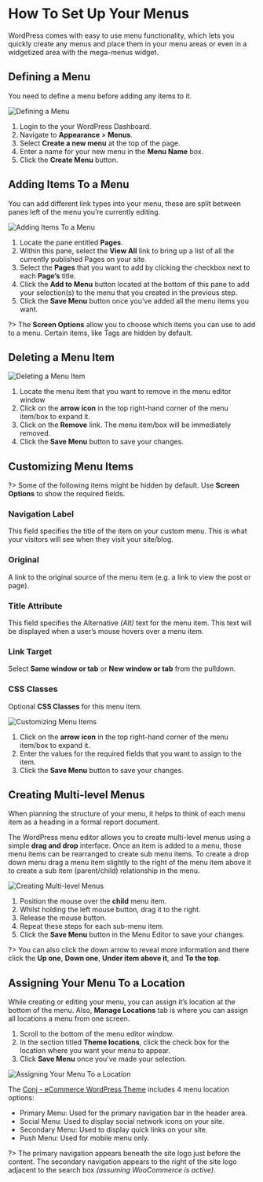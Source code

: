 # How To Set Up Your Menus

WordPress comes with easy to use menu functionality, which lets you quickly create any menus and place them in your menu areas or even in a widgetized area with the mega-menus widget.

## Defining a Menu

You need to define a menu before adding any items to it.

![Defining a Menu](img/defining-menu.png)

1. Login to the your WordPress Dashboard.
2. Navigate to **Appearance** » **Menus**.
3. Select **Create a new menu** at the top of the page.
4. Enter a name for your new menu in the **Menu Name** box.
5. Click the **Create Menu** button.

## Adding Items To a Menu

You can add different link types into your menu, these are split between panes left of the menu you’re currently editing.

![Adding Items To a Menu](img/adding-items-to-menu.png)

1. Locate the pane entitled **Pages**.
2. Within this pane, select the **View All** link to bring up a list of all the currently published Pages on your site.
3. Select the **Pages** that you want to add by clicking the checkbox next to each **Page’s** title.
4. Click the **Add to Menu** button located at the bottom of this pane to add your selection(s) to the menu that you created in the previous step.
5. Click the **Save Menu** button once you’ve added all the menu items you want.

?> The **Screen Options** allow you to choose which items you can use to add to a menu. Certain items, like Tags are hidden by default.

## Deleting a Menu Item

![Deleting a Menu Item](img/deleting-menu-item.png)

1. Locate the menu item that you want to remove in the menu editor window
2. Click on the **arrow icon** in the top right-hand corner of the menu item/box to expand it.
3. Click on the **Remove** link. The menu item/box will be immediately removed.
4. Click the **Save Menu** button to save your changes.

## Customizing Menu Items

?> Some of the following items might be hidden by default. Use **Screen Options** to show the required fields.

### Navigation Label

This field specifies the title of the item on your custom menu. This is what your visitors will see when they visit your site/blog.

### Original

A link to the original source of the menu item (e.g. a link to view the post or page).

### Title Attribute 

This field specifies the Alternative *(Alt)* text for the menu item. This text will be displayed when a user’s mouse hovers over a menu item.

### Link Target 

Select **Same window or tab** or **New window or tab** from the pulldown.

### CSS Classes 

Optional **CSS Classes** for this menu item.

![Customizing Menu Items](img/customizing-menu-items.png)

1. Click on the **arrow icon** in the top right-hand corner of the menu item/box to expand it.
2. Enter the values for the required fields that you want to assign to the item.
3. Click the **Save Menu** button to save your changes.

## Creating Multi-level Menus

When planning the structure of your menu, it helps to think of each menu item as a heading in a formal report document.

The WordPress menu editor allows you to create multi-level menus using a simple **drag and drop** interface. Once an item is added to a menu, those menu items can be rearranged to create sub menu items. To create a drop down menu drag a menu item slightly to the right of the menu item above it to create a sub item (parent/child) relationship in the menu.

![Creating Multi-level Menus](img/creating-multi-level-menus.png)

1. Position the mouse over the **child** menu item.
2. Whilst holding the left mouse button, drag it to the right.
3. Release the mouse button.
4. Repeat these steps for each sub-menu item.
5. Click the **Save Menu** button in the Menu Editor to save your changes.

?> You can also click the down arrow to reveal more information and there click the **Up one**, **Down one**, **Under item above it**, and **To the top**.

## Assigning Your Menu To a Location

While creating or editing your menu, you can assign it’s location at the bottom of the menu. Also, **Manage Locations** tab is where you can assign all locations a menu from one screen.

1. Scroll to the bottom of the menu editor window.
2. In the section titled **Theme locations**, click the check box for the location where you want your menu to appear.
3. Click **Save Menu** once you've made your selection.

![Assigning Your Menu To a Location](img/assigning-your-menu-to-location.png)

The [Conj - eCommerce WordPress Theme](https://themeforest.net/item/conj-ecommerce-wordpress-theme/21935639?ref=mypreview) includes 4 menu location options:

* Primary Menu: Used for the primary navigation bar in the header area.
* Social Menu: Used to display social network icons on your site.
* Secondary Menu: Used to display quick links on your site.
* Push Menu: Used for mobile menu only.

?> The primary navigation appears beneath the site logo just before the content. The secondary navigation appears to the right of the site logo adjacent to the search box *(assuming WooCommerce is active)*.
